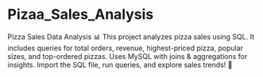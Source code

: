 # Pizaa_Sales_Analysis
Pizza Sales Data Analysis 📊  This project analyzes pizza sales using SQL. It includes queries for total orders, revenue, highest-priced pizza, popular sizes, and top-ordered pizzas. Uses MySQL with joins &amp; aggregations for insights.  Import the SQL file, run queries, and explore sales trends! 🍕
